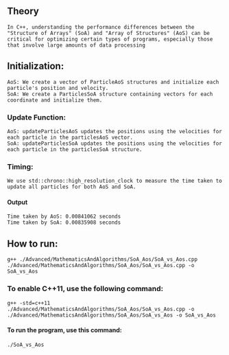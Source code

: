 ## Theory
    In C++, understanding the performance differences between the "Structure of Arrays" (SoA) and "Array of Structures" (AoS) can be critical for optimizing certain types of programs, especially those that involve large amounts of data processing

## Initialization:
    AoS: We create a vector of ParticleAoS structures and initialize each particle's position and velocity.
    SoA: We create a ParticlesSoA structure containing vectors for each coordinate and initialize them.

### Update Function:
    AoS: updateParticlesAoS updates the positions using the velocities for each particle in the particlesAoS vector.
    SoA: updateParticlesSoA updates the positions using the velocities for each particle in the particlesSoA structure.
### Timing:
    We use std::chrono::high_resolution_clock to measure the time taken to update all particles for both AoS and SoA.

#### Output
    Time taken by AoS: 0.00841062 seconds
    Time taken by SoA: 0.00835908 seconds    

## How to run:
    g++ ./Advanced/MathematicsAndAlgorithms/SoA_Aos/SoA_vs_Aos.cpp ./Advanced/MathematicsAndAlgorithms/SoA_Aos/SoA_vs_Aos.cpp -o SoA_vs_Aos 
### To enable C++11, use the following command:
    g++ -std=c++11 ./Advanced/MathematicsAndAlgorithms/SoA_Aos/SoA_vs_Aos.cpp -o ./Advanced/MathematicsAndAlgorithms/SoA_Aos/SoA_vs_Aos -o SoA_vs_Aos 
#### To run the program, use this command:
    ./SoA_vs_Aos
